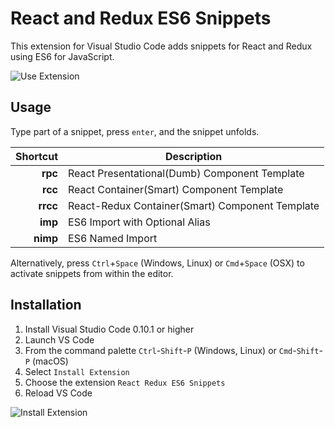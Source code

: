 # React and Redux ES6 Snippets

This extension for Visual Studio Code adds snippets for React and Redux using ES6 for JavaScript.

![Use Extension](#)

## Usage
Type part of a snippet, press `enter`, and the snippet unfolds.

| Shortcut | Description                                             |
|---------:|---------------------------------------------------------|
| **rpc**  | React Presentational(Dumb) Component Template           |
| **rcc**  | React Container(Smart) Component Template               |
| **rrcc** | React-Redux Container(Smart) Component Template         |
| **imp**  | ES6 Import with Optional Alias                          |
| **nimp** | ES6 Named Import                                        |


Alternatively, press `Ctrl`+`Space` (Windows, Linux) or `Cmd`+`Space` (OSX) to activate snippets from within the editor.

## Installation

1. Install Visual Studio Code 0.10.1 or higher
2. Launch VS Code
3. From the command palette `Ctrl`-`Shift`-`P` (Windows, Linux) or `Cmd`-`Shift`-`P` (macOS)
4. Select `Install Extension`
5. Choose the extension `React Redux ES6 Snippets`
6. Reload VS Code

![Install Extension](#)